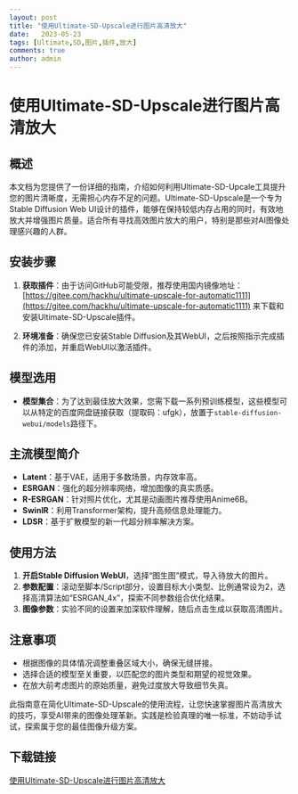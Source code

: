 ```yaml
---
layout: post
title: "使用Ultimate-SD-Upscale进行图片高清放大"
date:   2023-05-23
tags: [Ultimate,SD,图片,插件,放大]
comments: true
author: admin
---
```

# 使用Ultimate-SD-Upscale进行图片高清放大

## 概述

本文档为您提供了一份详细的指南，介绍如何利用Ultimate-SD-Upcale工具提升您的图片清晰度，无需担心内存不足的问题。Ultimate-SD-Upscale是一个专为Stable Diffusion Web UI设计的插件，能够在保持较低内存占用的同时，有效地放大并增强图片质量。适合所有寻找高效图片放大的用户，特别是那些对AI图像处理感兴趣的人群。

## 安装步骤

1. **获取插件**：由于访问GitHub可能受限，推荐使用国内镜像地址：[https://gitee.com/hackhu/ultimate-upscale-for-automatic1111](https://gitee.com/hackhu/ultimate-upscale-for-automatic1111) 来下载和安装Ultimate-SD-Upscale插件。

2. **环境准备**：确保您已安装Stable Diffusion及其WebUI，之后按照指示完成插件的添加，并重启WebUI以激活插件。

## 模型选用

- **模型集合**：为了达到最佳放大效果，您需下载一系列预训练模型，这些模型可以从特定的百度网盘链接获取（提取码：ufgk），放置于`stable-diffusion-webui/models`路径下。

## 主流模型简介

- **Latent**：基于VAE，适用于多数场景，内存效率高。
- **ESRGAN**：强化的超分辨率网络，增加图像的真实质感。
- **R-ESRGAN**：针对照片优化，尤其是动画图片推荐使用Anime6B。
- **SwinIR**：利用Transformer架构，提升高频信息处理能力。
- **LDSR**：基于扩散模型的新一代超分辨率解决方案。

## 使用方法

1. **开启Stable Diffusion WebUI**，选择“图生图”模式，导入待放大的图片。
2. **参数配置**：滚动至脚本/Script部分，设置目标大小类型、比例通常设为2，选择高清算法如“ESRGAN_4x”，探索不同参数组合优化结果。
3. **图像参数**：实验不同的设置来加深软件理解，随后点击生成以获取高清图片。

## 注意事项

- 根据图像的具体情况调整重叠区域大小，确保无缝拼接。
- 选择合适的模型至关重要，以匹配您的图片类型和期望的视觉效果。
- 在放大前考虑图片的原始质量，避免过度放大导致细节失真。

此指南意在简化Ultimate-SD-Upscale的使用流程，让您快速掌握图片高清放大的技巧，享受AI带来的图像处理革新。实践是检验真理的唯一标准，不妨动手试试，探索属于您的最佳图像升级方案。

## 下载链接

[使用Ultimate-SD-Upscale进行图片高清放大](https://pan.quark.cn/s/c400880cc44a)